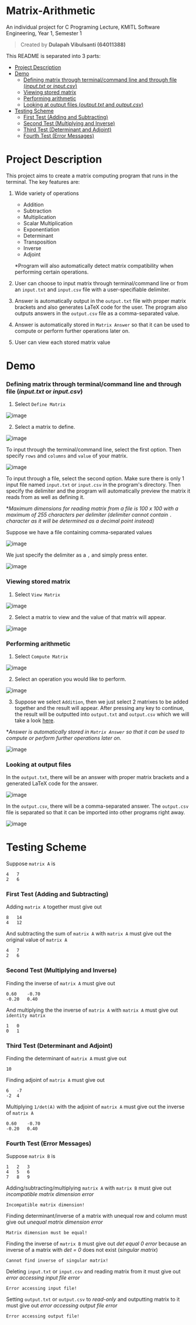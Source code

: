 

# Matrix-Arithmetic
An individual project for C Programing Lecture, KMITL Software Engineering, Year 1, Semester 1

> Created by **Dulapah Vibulsanti (64011388)**

This README is separated into 3 parts:
 - [Project Description](#project-description)
 - [Demo](#demo)
	 - [Defining matrix through terminal/command line and through file (*input.txt* or *input.csv*)](#defining-matrix-through-terminalcommand-line-and-through-file-inputtxt-or-inputcsv)
	 - [Viewing stored matrix](#viewing-stored-matrix)
	 - [Performing arithmetic](#performing-arithmetic)
	 - [Looking at output files (*output.txt* and *output.csv*)](#looking-at-output-files)
 - [Testing Scheme](#testing-scheme)
	 - [First Test (Adding and Subtracting)](#first-test-adding-and-subtracting)
	 - [Second Test (Multiplying and Inverse)](#second-test-multiplying-and-inverse)
	 - [Third Test (Determinant and Adjoint)](#third-test-determinant-and-adjoint)
	 - [Fourth Test (Error Messages)](#fourth-test-error-messages)

# Project Description
This project aims to create a matrix computing program that runs in the terminal. The key features are:
 1. Wide variety of operations
	 - Addition
	 - Subtraction
	 - Multiplication
	 - Scalar Multiplication
	 - Exponentiation
	 - Determinant
	 - Transposition
	 - Inverse
	 - Adjoint

	*Program will also automatically detect matrix compatibility when performing certain operations.

2. User can choose to input matrix through terminal/command line or from an `input.txt` and `input.csv` file with a user-specifiable delimiter.

3. Answer is automatically output in the `output.txt` file with proper matrix brackets and also generates LaTeX code for the user. The program also outputs answers in the `output.csv` file as a comma-separated value.

4. Answer is automatically stored in `Matrix Answer` so that it can be used to compute or perform further operations later on.

5. User can view each stored matrix value


# Demo
### Defining matrix through terminal/command line and through file (*input.txt* or *input.csv*)
1. Select `Define Matrix`

![image](https://user-images.githubusercontent.com/71577909/137516772-a74e5b9a-f544-404f-a5c9-f946e4dd8da4.png)

2. Select a matrix to define.

![image](https://user-images.githubusercontent.com/71577909/137517087-dfb09958-4781-4666-8b7a-c0cdcb9c9e91.png)

To input through the terminal/command line, select the first option. Then specify `rows` and `columns` and `value` of your matrix.

![image](https://user-images.githubusercontent.com/71577909/137517291-7037b65e-a25e-4663-b635-dca2372f8318.png)

To input through a file, select the second option. Make sure there is only 1 input file named `input.txt` or `input.csv` in the program's directory. Then specify the delimiter and the program will automatically preview the matrix it reads from as well as defining it.

**Maximum dimensions for reading matrix from a file is 100 x 100 with a maximum of 255 characters per delimiter (delimiter cannot contain `.` character as it will be determined as a decimal point instead)*

Suppose we have a file containing comma-separated values

![image](https://user-images.githubusercontent.com/71577909/137518709-9312f2ee-2540-4056-a50b-dc26431b66e4.png)

We just specify the delimiter as a `,` and simply press enter.

![image](https://user-images.githubusercontent.com/71577909/137518814-3051b28a-15cc-41d9-851a-b9f5868095df.png)


### Viewing stored matrix
1. Select `View Matrix`

![image](https://user-images.githubusercontent.com/71577909/137516772-a74e5b9a-f544-404f-a5c9-f946e4dd8da4.png)

2. Select a matrix to view and the value of that matrix will appear.

![image](https://user-images.githubusercontent.com/71577909/137520627-5dbf0bcd-f113-4a5d-aecb-ef159dce897e.png)


### Performing arithmetic
1. Select `Compute Matrix`

![image](https://user-images.githubusercontent.com/71577909/137516772-a74e5b9a-f544-404f-a5c9-f946e4dd8da4.png)

2. Select an operation you would like to perform.

![image](https://user-images.githubusercontent.com/71577909/137595573-1a1c6592-b662-4f8e-adf2-ebab2c0939d4.png)

3. Suppose we select `Addition`, then we just select 2 matrixes to be added together and the result will appear. After pressing any key to continue, the result will be outputted into `output.txt` and `output.csv` which we will take a look [here](#looking-at-output-files).

**Answer is automatically stored in `Matrix Answer` so that it can be used to compute or perform further operations later on.*

![image](https://user-images.githubusercontent.com/71577909/137521209-aabd5fe7-b44e-4891-9562-a4487c46b74c.png)


### Looking at output files
In the `output.txt`, there will be an answer with proper matrix brackets and a generated LaTeX code for the answer.

![image](https://user-images.githubusercontent.com/71577909/137522513-86dfe040-dbd7-4590-b420-6d5088fa8e94.png)

In the `output.csv`, there will be a comma-separated answer. The `output.csv` file is separated so that it can be imported into other programs right away.

![image](https://user-images.githubusercontent.com/71577909/137522612-0b0b6dcd-2a3c-49f1-8133-d625f9393e5b.png)


# Testing Scheme
Suppose `matrix A` is

    4	7
    2	6

### First Test (Adding and Subtracting)
Adding `matrix A` together must give out

    8	14
    4	12

And subtracting the sum of `matrix A` with `matrix A` must give out the original value of `matrix A`

    4	7
    2	6

### Second Test (Multiplying and Inverse)
Finding the inverse of `matrix A` must give out

    0.60    -0.70
    -0.20   0.40

And multiplying the the inverse of `matrix A` with `matrix A` must give out `identity matrix`

    1	0
    0	1
    
### Third Test (Determinant and Adjoint)
Finding the determinant of `matrix A` must give out

    10

Finding adjoint of `matrix A` must give out

    6	-7
    -2	4

Multiplying `1/det(A)` with the adjoint of `matrix A` must give out the inverse of `matrix A`

    0.60    -0.70
    -0.20   0.40

### Fourth Test (Error Messages)
Suppose `matrix B` is

    1	2	3
    4	5	6
    7	8	9

Adding/subtracting/multiplying `matrix A` with `matrix B` must give out *incompatible matrix dimension error*

    Incompatible matrix dimension!

Finding determinant/inverse of a matrix with unequal row and column must give out *unequal matrix dimension error*

    Matrix dimension must be equal!

Finding the inverse of `matrix B` must give out *det equal 0 error* because an inverse of a matrix with *det = 0* does not exist (*singular matrix*)

    Cannot find inverse of singular matrix!

Deleting `input.txt` or `input.csv` and reading matrix from it must give out *error accessing input file error*

	Error accessing input file!

Setting `output.txt` or `output.csv` to *read-only* and outputting matrix to it must give out *error accessing output file error*

	Error accessing output file!